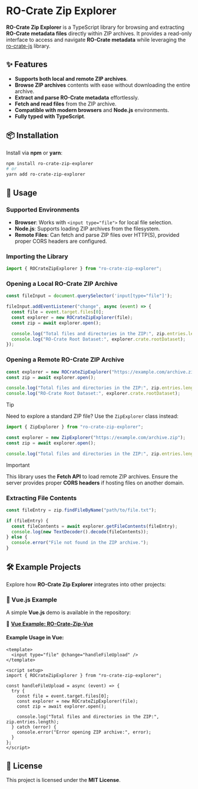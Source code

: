 # RO-Crate Zip Explorer

**RO-Crate Zip Explorer** is a TypeScript library for browsing and extracting **RO-Crate metadata files** directly within ZIP archives. It provides a read-only interface to access and navigate **RO-Crate metadata** while leveraging the [ro-crate-js](https://github.com/Language-Research-Technology/ro-crate-js/tree/master) library.

## ✨ Features

- **Supports both local and remote ZIP archives**.
- **Browse ZIP archives** contents with ease without downloading the entire archive.
- **Extract and parse RO-Crate metadata** effortlessly.
- **Fetch and read files** from the ZIP archive.
- **Compatible with modern browsers** and **Node.js** environments.
- **Fully typed with TypeScript**.

## 📦 Installation

Install via **npm** or **yarn**:

```sh
npm install ro-crate-zip-explorer
# or
yarn add ro-crate-zip-explorer
```

## 🚀 Usage

### Supported Environments

- **Browser**: Works with `<input type="file">` for local file selection.
- **Node.js**: Supports loading ZIP archives from the filesystem.
- **Remote Files**: Can fetch and parse ZIP files over HTTP(S), provided proper CORS headers are configured.

### Importing the Library

```typescript
import { ROCrateZipExplorer } from "ro-crate-zip-explorer";
```

### Opening a Local RO-Crate ZIP Archive

```typescript
const fileInput = document.querySelector('input[type="file"]');

fileInput.addEventListener("change", async (event) => {
  const file = event.target.files[0];
  const explorer = new ROCrateZipExplorer(file);
  const zip = await explorer.open();

  console.log("Total files and directories in the ZIP:", zip.entries.length);
  console.log("RO-Crate Root Dataset:", explorer.crate.rootDataset);
});
```

### Opening a Remote RO-Crate ZIP Archive

```typescript
const explorer = new ROCrateZipExplorer("https://example.com/archive.zip");
const zip = await explorer.open();

console.log("Total files and directories in the ZIP:", zip.entries.length);
console.log("RO-Crate Root Dataset:", explorer.crate.rootDataset);
```

> [!TIP]
> Need to explore a standard ZIP file? Use the `ZipExplorer` class instead:
>
> ```typescript
> import { ZipExplorer } from "ro-crate-zip-explorer";
>
> const explorer = new ZipExplorer("https://example.com/archive.zip");
> const zip = await explorer.open();
>
> console.log("Total files and directories in the ZIP:", zip.entries.length);
> ```

> [!IMPORTANT]
> This library uses the **Fetch API** to load remote ZIP archives. Ensure the server provides proper **CORS headers** if hosting files on another domain.

### Extracting File Contents

```typescript
const fileEntry = zip.findFileByName("path/to/file.txt");

if (fileEntry) {
  const fileContents = await explorer.getFileContents(fileEntry);
  console.log(new TextDecoder().decode(fileContents));
} else {
  console.error("File not found in the ZIP archive.");
}
```

## 🛠 Example Projects

Explore how **RO-Crate Zip Explorer** integrates into other projects:

### 📌 Vue.js Example

A simple **Vue.js** demo is available in the repository:

🔗 **[Vue Example: RO-Crate-Zip-Vue](https://github.com/davelopez/ro-crate-zip-explorer/tree/main/examples/vue/ro-crate-zip-vue#ro-crate-zip-vue)**

#### Example Usage in Vue:

```vue
<template>
  <input type="file" @change="handleFileUpload" />
</template>

<script setup>
import { ROCrateZipExplorer } from "ro-crate-zip-explorer";

const handleFileUpload = async (event) => {
  try {
    const file = event.target.files[0];
    const explorer = new ROCrateZipExplorer(file);
    const zip = await explorer.open();

    console.log("Total files and directories in the ZIP:", zip.entries.length);
  } catch (error) {
    console.error("Error opening ZIP archive:", error);
  }
};
</script>
```

## 📄 License

This project is licensed under the **MIT License**.
